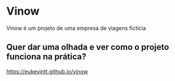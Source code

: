 # Vinow
Vinow é um projeto de uma empresa de viagens ficticia
## Quer dar uma olhada e ver como o projeto funciona na prática?
https://eukevintt.github.io/vinow
